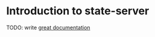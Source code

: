 # Introduction to state-server

TODO: write [great documentation](http://jacobian.org/writing/what-to-write/)
